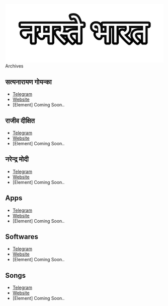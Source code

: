 [![NamasteyBharat.github.io](https://raw.githubusercontent.com/NamasteyBharat/NamasteyBharat.github.io/master/logo/rectangle.png)](https://NamasteyBharat.github.io)
Archives

## सत्यनारायण गोयन्का
* [Telegram](https://t.me/SNGoenka_NamasteyBharat)
* [Website](https://NamasteyBharat.github.io/SNGoenka)
* [Element] Coming Soon..

## राजीव दीक्षित
* [Telegram](https://t.me/RajivDixit_NamasteyBharat)
* [Website](https://NamasteyBharat.github.io/RajivDixit)
* [Element] Coming Soon..

## नरेन्द्र मोदी
* [Telegram](https://t.me/MannKiBaat_NamasteyBharat)
* [Website](https://NamasteyBharat.github.io/MannKiBaat)
* [Element] Coming Soon..

## Apps
* [Telegram](https://t.me/tq_bt)
* [Website](https://NamasteyBharat.github.io/Apps)
* [Element] Coming Soon..

## Softwares
* [Telegram](tq_bt)
* [Website](https://NamasteyBharat.github.io/Softwares)
* [Element] Coming Soon..

## Songs
* [Telegram](https://t.me/tq_bt)
* [Website](https://NamasteyBharat.github.io/Songs)
* [Element] Coming Soon..
